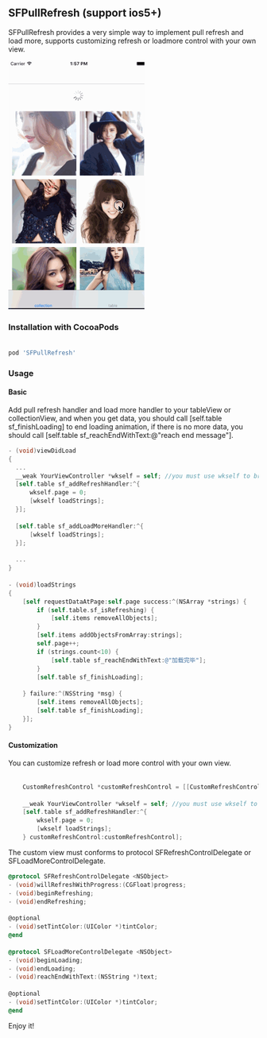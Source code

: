 ## SFPullRefresh (support ios5+)

SFPullRefresh provides a very simple way to implement pull refresh and load more, supports customizing refresh or loadmore control with your own view.

![](https://github.com/sofach/SFPullRefresh/raw/master/demo.gif)

### Installation with CocoaPods

```ruby

pod 'SFPullRefresh'

```


### Usage
#### Basic 
Add pull refresh handler and load more handler to your tableView or collectionView, and when you get data, you should call [self.table sf_finishLoading] to end loading animation, if there is no more data, you should call [self.table sf_reachEndWithText:@"reach end message"].

```objective-c
- (void)viewDidLoad
{
  ...
  __weak YourViewController *wkself = self; //you must use wkself to break the retain cycle
  [self.table sf_addRefreshHandler:^{
      wkself.page = 0;
      [wkself loadStrings];
  }];
    
  [self.table sf_addLoadMoreHandler:^{
      [wkself loadStrings];
  }];
  
  ...
}

- (void)loadStrings
{
    [self requestDataAtPage:self.page success:^(NSArray *strings) {
        if (self.table.sf_isRefreshing) {
            [self.items removeAllObjects];
        }
        [self.items addObjectsFromArray:strings];
        self.page++;
        if (strings.count<10) {
            [self.table sf_reachEndWithText:@"加载完毕"];
        }
        [self.table sf_finishLoading];

    } failure:^(NSString *msg) {
        [self.items removeAllObjects];
        [self.table sf_finishLoading];
    }];
}
```
#### Customization
You can customize refresh or load more control with your own view.

```objective-c

    CustomRefreshControl *customRefreshControl = [[CustomRefreshControl alloc] initWithFrame:CGRectMake(0, 0,  [UIScreen mainScreen].bounds.size.width, 60)];
    
    __weak YourViewController *wkself = self; //you must use wkself to break the retain cycle
    [self.table sf_addRefreshHandler:^{
        wkself.page = 0;
        [wkself loadStrings];
    } customRefreshControl:customRefreshControl];

```
The custom view must conforms to protocol SFRefreshControlDelegate or SFLoadMoreControlDelegate.
```objective-c
@protocol SFRefreshControlDelegate <NSObject>
- (void)willRefreshWithProgress:(CGFloat)progress;
- (void)beginRefreshing;
- (void)endRefreshing;

@optional
- (void)setTintColor:(UIColor *)tintColor;
@end

@protocol SFLoadMoreControlDelegate <NSObject>
- (void)beginLoading;
- (void)endLoading;
- (void)reachEndWithText:(NSString *)text;

@optional
- (void)setTintColor:(UIColor *)tintColor;
@end
```
Enjoy it!
